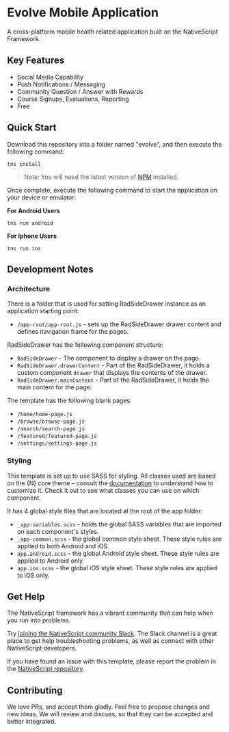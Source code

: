 # Evolve Mobile Application

A cross-platform mobile health related application built on the NativeScript Framework.



## Key Features

- Social Media Capability
- Push Notifications / Messaging
- Community Question / Answer with Rewards
- Course Signups, Evaluations, Reporting
- Free

## Quick Start

Download this repository into a folder named "evolve", and then execute the following command:

``` shell
tns install
```

> Note: You will need the latest version of [NPM](https://www.npmjs.com) installed.

Once complete, execute the following command to start the application on your device or emulator:

**For Android Users**

``` shell
tns run android
```

**For Iphone Users**

``` shell
tns run ios
```

## Development Notes

### Architecture

There is a folder that is used for setting RadSideDrawer instance as an application starting point:

- `/app-root/app-root.js` - sets up the RadSideDrawer drawer content and defines navigation frame for the pages.

RadSideDrawer has the following component structure:

- `RadSideDrawer` - The component to display a drawer on the page.
- `RadSideDrawer.drawerContent` - Part of the RadSideDrawer, it holds a custom component `drawer` that displays the contents of the drawer.
- `RadSideDrawer.mainContent` - Part of the RadSideDrawer, it holds the main content for the page.

The template has the following blank pages:

- `/home/home-page.js`
- `/browse/browse-page.js`
- `/search/search-page.js`
- `/featured/featured-page.js`
- `/settings/settings-page.js`

### Styling

This template is set up to use SASS for styling. All classes used are based on the {N} core theme – consult the [documentation](https://docs.nativescript.org/angular/ui/theme.html#theme) to understand how to customize it. Check it out to see what classes you can use on which component.

It has 4 global style files that are located at the root of the app folder:

- `_app-variables.scss` - holds the global SASS variables that are imported on each component's styles.
- `_app-common.scss` - the global common style sheet. These style rules are applied to both Android and iOS.
- `app.android.scss` - the global Android style sheet. These style rules are applied to Android only.
- `app.ios.scss` - the global iOS style sheet. These style rules are applied to iOS only.

## Get Help

The NativeScript framework has a vibrant community that can help when you run into problems.

Try [joining the NativeScript community Slack](http://developer.telerik.com/wp-login.php?action=slack-invitation). The Slack channel is a great place to get help troubleshooting problems, as well as connect with other NativeScript developers.

If you have found an issue with this template, please report the problem in the [NativeScript repository](https://github.com/NativeScript/NativeScript/issues).

## Contributing

We love PRs, and accept them gladly. Feel free to propose changes and new ideas. We will review and discuss, so that they can be accepted and better integrated.
